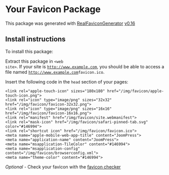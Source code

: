 # Your Favicon Package

This package was generated with [RealFaviconGenerator](https://realfavicongenerator.net/) [v0.16](https://realfavicongenerator.net/change_log#v0.16)

## Install instructions

To install this package:

Extract this package in <code>&lt;web site&gt;<?php echo /img/favicon/ ?></code>. If your site is <code>http://www.example.com</code>, you should be able to access a file named <code>http://www.example.com<?php echo /img/favicon/ ?>favicon.ico</code>.

Insert the following code in the `head` section of your pages:

    <link rel="apple-touch-icon" sizes="180x180" href="/img/favicon/apple-touch-icon.png">
    <link rel="icon" type="image/png" sizes="32x32" href="/img/favicon/favicon-32x32.png">
    <link rel="icon" type="image/png" sizes="16x16" href="/img/favicon/favicon-16x16.png">
    <link rel="manifest" href="/img/favicon/site.webmanifest">
    <link rel="mask-icon" href="/img/favicon/safari-pinned-tab.svg" color="#146994">
    <link rel="shortcut icon" href="/img/favicon/favicon.ico">
    <meta name="apple-mobile-web-app-title" content="JoomPress">
    <meta name="application-name" content="JoomPress">
    <meta name="msapplication-TileColor" content="#146994">
    <meta name="msapplication-config" content="/img/favicon/browserconfig.xml">
    <meta name="theme-color" content="#146994">

*Optional* - Check your favicon with the [favicon checker](https://realfavicongenerator.net/favicon_checker)